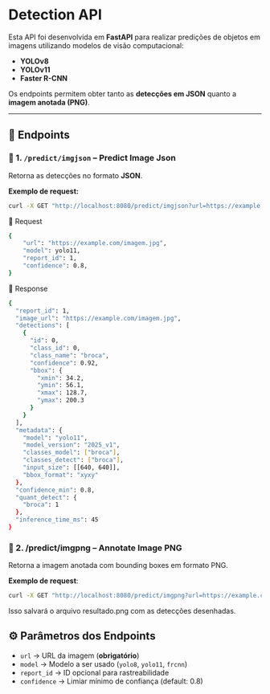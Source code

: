 # Detection API 

Esta API foi desenvolvida em **FastAPI** para realizar predições de objetos em imagens utilizando modelos de visão computacional:  
- **YOLOv8**  
- **YOLOv11**  
- **Faster R-CNN**  

Os endpoints permitem obter tanto as **detecções em JSON** quanto a **imagem anotada (PNG)**.

---

## 🚀 Endpoints

### 🔹 1. `/predict/imgjson` – Predict Image Json
Retorna as detecções no formato **JSON**.  

**Exemplo de request:**
```bash
curl -X GET "http://localhost:8080/predict/imgjson?url=https://example.com/imagem.jpg&model=yolo11&confidence=0.8"
```
🔹 Request 

```bash
{
    "url": "https://example.com/imagem.jpg",
    "model": yolo11,
    "report_id": 1,
    "confidence": 0.8, 
}
```
🔹 Response

```bash
{
  "report_id": 1,
  "image_url": "https://example.com/imagem.jpg",
  "detections": [
    {
      "id": 0,
      "class_id": 0,
      "class_name": "broca",
      "confidence": 0.92,
      "bbox": {
        "xmin": 34.2,
        "ymin": 56.1,
        "xmax": 128.7,
        "ymax": 200.3
      }
    }
  ],
  "metadata": {
    "model": "yolo11",
    "model_version": "2025_v1",
    "classes_model": ["broca"],
    "classes_detect": ["broca"],
    "input_size": [[640, 640]],
    "bbox_format": "xyxy"
  },
  "confidence_min": 0.8,
  "quant_detect": {
    "broca": 1
  },
  "inference_time_ms": 45
}

```

### 🔹 2. /predict/imgpng – Annotate Image PNG

Retorna a imagem anotada com bounding boxes em formato PNG.  

**Exemplo de request**:  

```bash
curl -X GET "http://localhost:8080/predict/imgpng?url=https://example.com/imagem.jpg&model=yolo11&confidence=0.8" --output resultado.png
```  
Isso salvará o arquivo resultado.png com as detecções desenhadas.  

## ⚙️ Parâmetros dos Endpoints

- `url` → URL da imagem (**obrigatório**)  
- `model` → Modelo a ser usado (`yolo8`, `yolo11`, `frcnn`)  
- `report_id` → ID opcional para rastreabilidade  
- `confidence` → Limiar mínimo de confiança (default: 0.8)  
